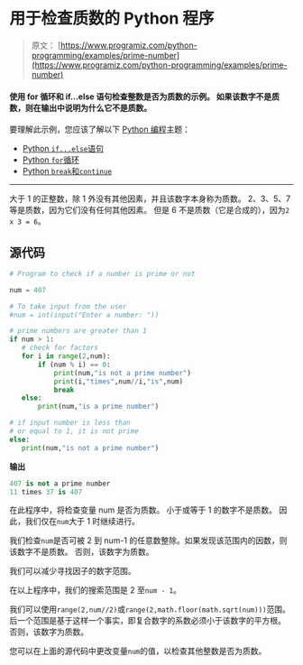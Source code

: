 # 用于检查质数的 Python 程序

> 原文： [https://www.programiz.com/python-programming/examples/prime-number](https://www.programiz.com/python-programming/examples/prime-number)

#### 使用 for 循环和 if...else 语句检查整数是否为质数的示例。 如果该数字不是质数，则在输出中说明为什么它不是质数。

要理解此示例，您应该了解以下 [Python 编程](/python-programming "Python tutorial")主题：

*   [Python `if...else`语句](/python-programming/if-elif-else)
*   [Python `for`循环](/python-programming/for-loop)
*   [Python `break`和`continue`](/python-programming/break-continue)

* * *

大于 1 的正整数，除 1 外没有其他因素，并且该数字本身称为质数。 2、3、5、7 等是质数，因为它们没有任何其他因素。 但是 6 不是质数（它是合成的），因为`2 x 3 = 6`。

## 源代码

```py
# Program to check if a number is prime or not

num = 407

# To take input from the user
#num = int(input("Enter a number: "))

# prime numbers are greater than 1
if num > 1:
   # check for factors
   for i in range(2,num):
       if (num % i) == 0:
           print(num,"is not a prime number")
           print(i,"times",num//i,"is",num)
           break
   else:
       print(num,"is a prime number")

# if input number is less than
# or equal to 1, it is not prime
else:
   print(num,"is not a prime number") 
```

**输出**

```py
407 is not a prime number
11 times 37 is 407 
```

在此程序中，将检查变量 num 是否为质数。 小于或等于 1 的数字不是质数。 因此，我们仅在`num`大于 1 时继续进行。

我们检查`num`是否可被 2 到 num-1 的任意数整除。如果发现该范围内的因数，则该数字不是质数。 否则，该数字为质数。

我们可以减少寻找因子的数字范围。

在以上程序中，我们的搜索范围是 2 至`num - 1`。

我们可以使用`range(2,num//2)`或`range(2,math.floor(math.sqrt(num)))`范围。 后一个范围是基于这样一个事实，即复合数字的系数必须小于该数字的平方根。 否则，该数字为质数。

您可以在上面的源代码中更改变量`num`的值，以检查其他整数是否为质数。